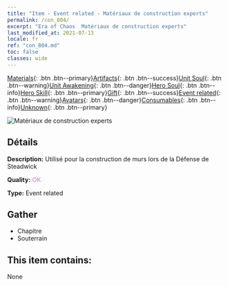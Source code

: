 ```yaml
---
title: "Item - Event related - Matériaux de construction experts"
permalink: /con_804/
excerpt: "Era of Chaos  Matériaux de construction experts"
last_modified_at: 2021-07-13
locale: fr
ref: "con_804.md"
toc: false
classes: wide
---
```

 [Materials](/ItemsFR/){: .btn .btn--primary}[Artifacts](/ItemsFR/Artifacts/){: .btn .btn--success}[Unit Soul](/ItemsFR/UnitSoul/){: .btn .btn--warning}[Unit Awakening](/ItemsFR/UnitAwakening/){: .btn .btn--danger}[Hero Soul](/ItemsFR/HeroSoul/){: .btn .btn--info}[Hero Skill](/ItemsFR/HeroSkill/){: .btn .btn--primary}[Gift](/ItemsFR/Gift/){: .btn .btn--success}[Event related](/ItemsFR/Events/){: .btn .btn--warning}[Avatars](/ItemsFR/Avatars/){: .btn .btn--danger}[Consumables](/ItemsFR/Consumables/){: .btn .btn--info}[Unknown](/ItemsFR/Unknown/){: .btn .btn--primary}

 ![Matériaux de construction experts](/images/t/i_3062.png)

## Détails
 **Description:** Utilisé pour la construction de murs lors de la Défense de Steadwick

 **Quality:** <span style="color: #DA70D6">OK</span>

 **Type:** Event related

## Gather

*    Chapitre 
*    Souterrain 

## This item contains:

  None

